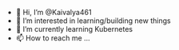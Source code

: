 - 👋 Hi, I’m @Kaivalya461
- 👀 I’m interested in learning/building new things
- 🌱 I’m currently learning Kubernetes
- 📫 How to reach me ...

<!---
Kaivalya461/Kaivalya461 is a ✨ special ✨ repository because its `README.md` (this file) appears on your GitHub profile.
You can click the Preview link to take a look at your changes.
--->
